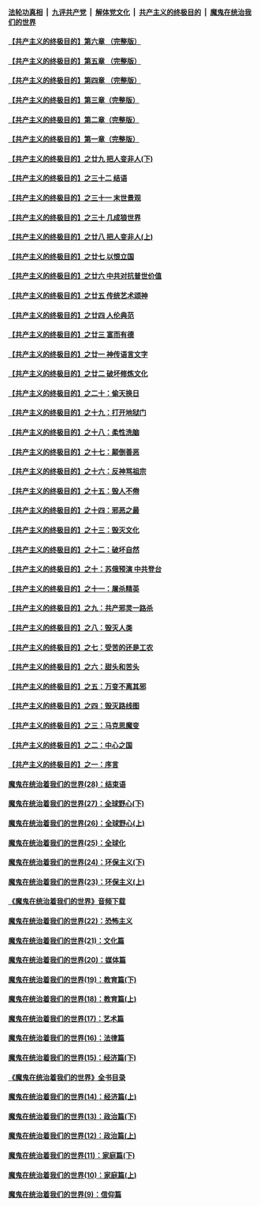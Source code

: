 ####  [法轮功真相](../../../../basic/blob/master/README.md?t=05290501) &nbsp;|&nbsp; [九评共产党](../../../../9ping.md/blob/master/README.md?t=05290501) &nbsp;|&nbsp; [解体党文化](../../../../jtdwh.md/blob/master/README.md?t=05290501)  &nbsp;|&nbsp; [共产主义的终极目的](../../../../gczydzjmd.md/blob/master/README.md?t=05290501) &nbsp;|&nbsp; [魔鬼在统治我们的世界](../../../../mgztzwmdsj.md/blob/master/README.md?t=05290501) 

#### [【共产主义的终极目的】第六章 （完整版）](../pages/nsc422/n11428913.md?t=05290501) 

#### [【共产主义的终极目的】第五章 （完整版）](../pages/nsc422/n11428912.md?t=05290501) 

#### [【共产主义的终极目的】第四章 （完整版）](../pages/nsc422/n11428907.md?t=05290501) 

#### [【共产主义的终极目的】第三章（完整版）](../pages/nsc422/n11428848.md?t=05290501) 

#### [【共产主义的终极目的】第二章（完整版）](../pages/nsc422/n11428831.md?t=05290501) 

#### [【共产主义的终极目的】第一章（完整版）](../pages/nsc422/n11417651.md?t=05290501) 

#### [【共产主义的终极目的】之廿九 把人变非人(下)](../pages/nsc422/n11344140.md?t=05290501) 

#### [【共产主义的终极目的】之三十二 结语](../pages/nsc422/n11360535.md?t=05290501) 

#### [【共产主义的终极目的】之三十一 末世景观](../pages/nsc422/n11351129.md?t=05290501) 

#### [【共产主义的终极目的】之三十 几成狼世界](../pages/nsc422/n11348280.md?t=05290501) 

#### [【共产主义的终极目的】之廿八 把人变非人(上)](../pages/nsc422/n11340492.md?t=05290501) 

#### [【共产主义的终极目的】之廿七 以恨立国](../pages/nsc422/n11336944.md?t=05290501) 

#### [【共产主义的终极目的】之廿六 中共对抗普世价值](../pages/nsc422/n11324785.md?t=05290501) 

#### [【共产主义的终极目的】之廿五 传统艺术颂神](../pages/nsc422/n11296396.md?t=05290501) 

#### [【共产主义的终极目的】之廿四 人伦典范](../pages/nsc422/n11296397.md?t=05290501) 

#### [【共产主义的终极目的】之廿三 富而有德](../pages/nsc422/n11283598.md?t=05290501) 

#### [【共产主义的终极目的】之廿一 神传语言文字](../pages/nsc422/n11263265.md?t=05290501) 

#### [【共产主义的终极目的】之廿二 破坏修炼文化](../pages/nsc422/n11245728.md?t=05290501) 

#### [【共产主义的终极目的】之二十：偷天换日](../pages/nsc422/n11238846.md?t=05290501) 

#### [【共产主义的终极目的】之十九：打开地狱门](../pages/nsc422/n11206376.md?t=05290501) 

#### [【共产主义的终极目的】之十八：柔性洗脑](../pages/nsc422/n11199994.md?t=05290501) 

#### [【共产主义的终极目的】之十七：颠倒善恶](../pages/nsc422/n11179782.md?t=05290501) 

#### [【共产主义的终极目的】之十六：反神骂祖宗](../pages/nsc422/n11166798.md?t=05290501) 

#### [【共产主义的终极目的】之十五：毁人不倦](../pages/nsc422/n11166792.md?t=05290501) 

#### [【共产主义的终极目的】之十四：邪恶之最](../pages/nsc422/n11150249.md?t=05290501) 

#### [【共产主义的终极目的】之十三：毁灭文化](../pages/nsc422/n11135227.md?t=05290501) 

#### [【共产主义的终极目的】之十二：破坏自然](../pages/nsc422/n11135214.md?t=05290501) 

#### [【共产主义的终极目的】之十：苏俄预演 中共登台](../pages/nsc422/n11118424.md?t=05290501) 

#### [【共产主义的终极目的】之十一：屠杀精英](../pages/nsc422/n11118442.md?t=05290501) 

#### [【共产主义的终极目的】之九：共产邪灵一路杀](../pages/nsc422/n11114139.md?t=05290501) 

#### [【共产主义的终极目的】之八：毁灭人类](../pages/nsc422/n11108503.md?t=05290501) 

#### [【共产主义的终极目的】之七：受苦的还是工农](../pages/nsc422/n11101809.md?t=05290501) 

#### [【共产主义的终极目的】之六：甜头和苦头](../pages/nsc422/n11096971.md?t=05290501) 

#### [【共产主义的终极目的】之五：万变不离其邪](../pages/nsc422/n11091285.md?t=05290501) 

#### [【共产主义的终极目的】之四：毁灭路线图](../pages/nsc422/n11086284.md?t=05290501) 

#### [【共产主义的终极目的】之三：马克思魔变](../pages/nsc422/n11061941.md?t=05290501) 

#### [【共产主义的终极目的】之二：中心之国](../pages/nsc422/n11047728.md?t=05290501) 

#### [【共产主义的终极目的】之一：序言](../pages/nsc422/n11086077.md?t=05290501) 

#### [魔鬼在统治着我们的世界(28)：结束语](../pages/nsc422/n10936246.md?t=05290501) 

#### [魔鬼在统治着我们的世界(27)：全球野心(下)](../pages/nsc422/n10928319.md?t=05290501) 

#### [魔鬼在统治着我们的世界(26)：全球野心(上)](../pages/nsc422/n10900318.md?t=05290501) 

#### [魔鬼在统治着我们的世界(25)：全球化](../pages/nsc422/n10788205.md?t=05290501) 

#### [魔鬼在统治着我们的世界(24)：环保主义(下)](../pages/nsc422/n10695307.md?t=05290501) 

#### [魔鬼在统治着我们的世界(23)：环保主义(上)](../pages/nsc422/n10688613.md?t=05290501) 

#### [《魔鬼在统治着我们的世界》音频下载](../pages/nsc422/n10635553.md?t=05290501) 

#### [魔鬼在统治着我们的世界(22)：恐怖主义](../pages/nsc422/n10614727.md?t=05290501) 

#### [魔鬼在统治着我们的世界(21)：文化篇](../pages/nsc422/n10597706.md?t=05290501) 

#### [魔鬼在统治着我们的世界(20)：媒体篇](../pages/nsc422/n10586579.md?t=05290501) 

#### [魔鬼在统治着我们的世界(19)：教育篇(下)](../pages/nsc422/n10564808.md?t=05290501) 

#### [魔鬼在统治着我们的世界(18)：教育篇(上)](../pages/nsc422/n10526970.md?t=05290501) 

#### [魔鬼在统治着我们的世界(17)：艺术篇](../pages/nsc422/n10499093.md?t=05290501) 

#### [魔鬼在统治着我们的世界(16)：法律篇](../pages/nsc422/n10485969.md?t=05290501) 

#### [魔鬼在统治着我们的世界(15)：经济篇(下)](../pages/nsc422/n10469975.md?t=05290501) 

#### [《魔鬼在统治着我们的世界》全书目录](../pages/nsc422/n10464261.md?t=05290501) 

#### [魔鬼在统治着我们的世界(14)：经济篇(上)](../pages/nsc422/n10457370.md?t=05290501) 

#### [魔鬼在统治着我们的世界(13)：政治篇(下)](../pages/nsc422/n10448270.md?t=05290501) 

#### [魔鬼在统治着我们的世界(12)：政治篇(上)](../pages/nsc422/n10444576.md?t=05290501) 

#### [魔鬼在统治着我们的世界(11)：家庭篇(下)](../pages/nsc422/n10440961.md?t=05290501) 

#### [魔鬼在统治着我们的世界(10)：家庭篇(上)](../pages/nsc422/n10435448.md?t=05290501) 

#### [魔鬼在统治着我们的世界(9)：信仰篇](../pages/nsc422/n10432159.md?t=05290501) 

